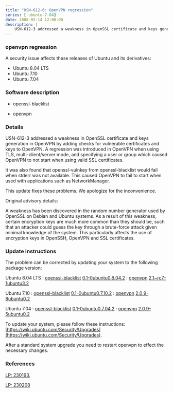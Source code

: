 ```yaml
---
title: "USN-612-6: OpenVPN regression"
series: [ ubuntu-7.04]
date: 2008-05-14 12:00:00
description: |
    USN-612-3 addressed a weakness in OpenSSL certificate and keys generation in OpenVPN by adding checks for vulnerable certificates and keys to OpenVPN. A regression was introduced in OpenVPN when using TLS, multi-client/server mode, and specifying a user or group which caused OpenVPN to not start when using valid SSL certificates. 
--- 
```

 
 


### openvpn regression

A security issue affects these releases of Ubuntu and its derivatives:

* Ubuntu 8.04 LTS
* Ubuntu 7.10
* Ubuntu 7.04

### Software description

* openssl-blacklist 

* openvpn 

### Details

USN-612-3 addressed a weakness in OpenSSL certificate and keys generation in OpenVPN by adding checks for vulnerable certificates and keys to OpenVPN. A regression was introduced in OpenVPN when using TLS, multi-client/server mode, and specifying a user or group which caused OpenVPN to not start when using valid SSL certificates. 

It was also found that openssl-vulnkey from openssl-blacklist would fail when stderr was not available. This caused OpenVPN to fail to start when used with applications such as NetworkManager.

This update fixes these problems. We apologize for the inconvenience.

Original advisory details:

 A weakness has been discovered in the random number generator used by OpenSSL on Debian and Ubuntu systems. As a result of this weakness, certain encryption keys are much more common than they should be, such that an attacker could guess the key through a brute-force attack given minimal knowledge of the system. This particularly affects the use of encryption keys in OpenSSH, OpenVPN and SSL certificates. 

### Update instructions

The problem can be corrected by updating your system to the following package version:

Ubuntu 8.04 LTS
 : [openssl-blacklist](https://launchpad.net/ubuntu/+source/openssl-blacklist) <span> [0.1-0ubuntu0.8.04.2](https://launchpad.net/ubuntu/+source/openssl-blacklist/0.1-0ubuntu0.8.04.2) </span> 
 : [openvpn](https://launchpad.net/ubuntu/+source/openvpn) <span> [2.1~rc7-1ubuntu3.2](https://launchpad.net/ubuntu/+source/openvpn/2.1~rc7-1ubuntu3.2) </span> 

Ubuntu 7.10
 : [openssl-blacklist](https://launchpad.net/ubuntu/+source/openssl-blacklist) <span> [0.1-0ubuntu0.7.10.2](https://launchpad.net/ubuntu/+source/openssl-blacklist/0.1-0ubuntu0.7.10.2) </span> 
 : [openvpn](https://launchpad.net/ubuntu/+source/openvpn) <span> [2.0.9-8ubuntu0.2](https://launchpad.net/ubuntu/+source/openvpn/2.0.9-8ubuntu0.2) </span> 

Ubuntu 7.04
 : [openssl-blacklist](https://launchpad.net/ubuntu/+source/openssl-blacklist) <span> [0.1-0ubuntu0.7.04.2](https://launchpad.net/ubuntu/+source/openssl-blacklist/0.1-0ubuntu0.7.04.2) </span> 
 : [openvpn](https://launchpad.net/ubuntu/+source/openvpn) <span> [2.0.9-5ubuntu0.2](https://launchpad.net/ubuntu/+source/openvpn/2.0.9-5ubuntu0.2) </span> 

To update your system, please follow these instructions: [https://wiki.ubuntu.com/Security/Upgrades](https://wiki.ubuntu.com/Security/Upgrades).

After a standard system upgrade you need to restart openvpn to effect the necessary changes. 

### References

 
 [LP: 230193](https://launchpad.net/bugs/230193), 

 [LP: 230208](https://launchpad.net/bugs/230208)
 

